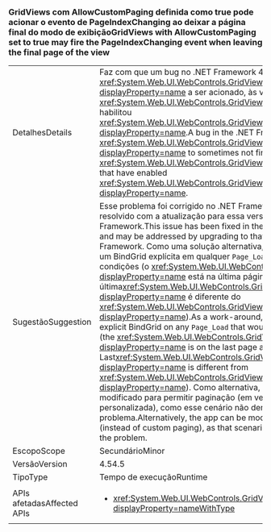 ### <a name="gridviews-with-allowcustompaging-set-to-true-may-fire-the-pageindexchanging-event-when-leaving-the-final-page-of-the-view"></a><span data-ttu-id="674cf-101">GridViews com AllowCustomPaging definida como true pode acionar o evento de PageIndexChanging ao deixar a página final do modo de exibição</span><span class="sxs-lookup"><span data-stu-id="674cf-101">GridViews with AllowCustomPaging set to true may fire the PageIndexChanging event when leaving the final page of the view</span></span>

|   |   |
|---|---|
|<span data-ttu-id="674cf-102">Detalhes</span><span class="sxs-lookup"><span data-stu-id="674cf-102">Details</span></span>|<span data-ttu-id="674cf-103">Faz com que um bug no .NET Framework 4.5 <xref:System.Web.UI.WebControls.GridView.PageIndexChanging?displayProperty=name> a ser acionado, às vezes, não para <xref:System.Web.UI.WebControls.GridView?displayProperty=name>s habilitou <xref:System.Web.UI.WebControls.GridView.AllowCustomPaging?displayProperty=name>.</span><span class="sxs-lookup"><span data-stu-id="674cf-103">A bug in the .NET Framework 4.5 causes <xref:System.Web.UI.WebControls.GridView.PageIndexChanging?displayProperty=name> to sometimes not fire for <xref:System.Web.UI.WebControls.GridView?displayProperty=name>s that have enabled <xref:System.Web.UI.WebControls.GridView.AllowCustomPaging?displayProperty=name>.</span></span>|
|<span data-ttu-id="674cf-104">Sugestão</span><span class="sxs-lookup"><span data-stu-id="674cf-104">Suggestion</span></span>|<span data-ttu-id="674cf-105">Esse problema foi corrigido no .NET Framework 4.6 e pode ser resolvido com a atualização para essa versão do .NET Framework.</span><span class="sxs-lookup"><span data-stu-id="674cf-105">This issue has been fixed in the .NET Framework 4.6 and may be addressed by upgrading to that version of the .NET Framework.</span></span> <span data-ttu-id="674cf-106">Como uma solução alternativa, o aplicativo pode fazer um BindGrid explícita em qualquer <code>Page_Load</code> que alcance essas condições (o <xref:System.Web.UI.WebControls.GridView?displayProperty=name> está na última página e última<xref:System.Web.UI.WebControls.GridView.PageSize?displayProperty=name> é diferente do <xref:System.Web.UI.WebControls.GridView.PageSize?displayProperty=name>).</span><span class="sxs-lookup"><span data-stu-id="674cf-106">As a work-around, the app can do an explicit BindGrid on any <code>Page_Load</code> that would hit these conditions (the <xref:System.Web.UI.WebControls.GridView?displayProperty=name> is on the last page and Last<xref:System.Web.UI.WebControls.GridView.PageSize?displayProperty=name> is different from <xref:System.Web.UI.WebControls.GridView.PageSize?displayProperty=name>).</span></span> <span data-ttu-id="674cf-107">Como alternativa, o aplicativo pode ser modificado para permitir paginação (em vez de paginação personalizada), como esse cenário não demonstram o problema.</span><span class="sxs-lookup"><span data-stu-id="674cf-107">Alternatively, the app can be modified to allow paging (instead of custom paging), as that scenario does not demonstrate the problem.</span></span>|
|<span data-ttu-id="674cf-108">Escopo</span><span class="sxs-lookup"><span data-stu-id="674cf-108">Scope</span></span>|<span data-ttu-id="674cf-109">Secundário</span><span class="sxs-lookup"><span data-stu-id="674cf-109">Minor</span></span>|
|<span data-ttu-id="674cf-110">Versão</span><span class="sxs-lookup"><span data-stu-id="674cf-110">Version</span></span>|<span data-ttu-id="674cf-111">4.5</span><span class="sxs-lookup"><span data-stu-id="674cf-111">4.5</span></span>|
|<span data-ttu-id="674cf-112">Tipo</span><span class="sxs-lookup"><span data-stu-id="674cf-112">Type</span></span>|<span data-ttu-id="674cf-113">Tempo de execução</span><span class="sxs-lookup"><span data-stu-id="674cf-113">Runtime</span></span>|
|<span data-ttu-id="674cf-114">APIs afetadas</span><span class="sxs-lookup"><span data-stu-id="674cf-114">Affected APIs</span></span>|<ul><li><xref:System.Web.UI.WebControls.GridView.AllowCustomPaging?displayProperty=nameWithType></li></ul>|

